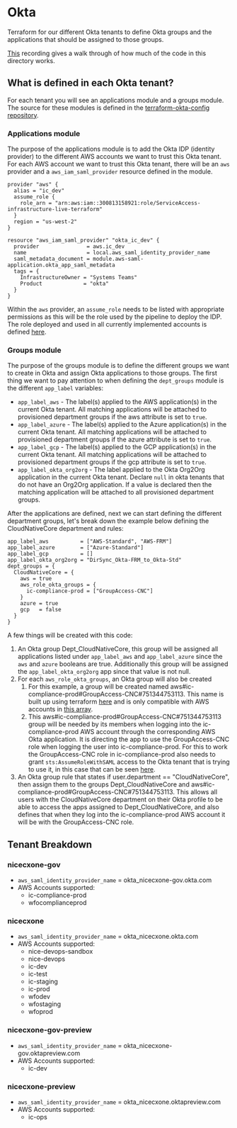 # Okta
Terraform for our different Okta tenants to define Okta groups and the applications that should be assigned to those groups.

[This](https://niceonline-my.sharepoint.com/:v:/g/personal/ruth_brown_niceincontact_com/EcCNe1fVoqVIgBKzS56mhEQBtp8HB8I5QmgziVKWFAfehw?e=8aYbdR) recording gives a walk through of how much of the code in this directory works.

## What is defined in each Okta tenant?

For each tenant you will see an applications module and a groups module. The source for these modules is defined in the [terraform-okta-config repository](https://github.com/inContact/terraform-okta-config).

### Applications module
The purpose of the applications module is to add the Okta IDP (identity provider) to the different AWS accounts we want to trust this Okta tenant. For each AWS account we want to trust this Okta tenant, there will be an `aws` provider and a `aws_iam_saml_provider` resource defined in the module.

```
provider "aws" {
  alias = "ic_dev"
  assume_role {
    role_arn = "arn:aws:iam::300813158921:role/ServiceAccess-infrastructure-live-terraform"
  }
  region = "us-west-2"
}

resource "aws_iam_saml_provider" "okta_ic_dev" {
  provider               = aws.ic_dev
  name                   = local.aws_saml_identity_provider_name
  saml_metadata_document = module.aws-saml-application.okta_app_saml_metadata
  tags = {
    InfrastructureOwner = "Systems Teams"
    Product             = "okta"
  }
}
```

Within the `aws` provider, an `assume_role` needs to be listed with appropriate permissions as this will be the role used by the pipeline to deploy the IDP. The role deployed and used in all currently implemented accounts is defined [here](https://github.com/inContact/cicd-iam-service-roles/blob/3d495b345223138e0a97e4d2681a6698d2f855af/infrastructure-live/roles.tf#L10).

### Groups module
The purpose of the groups module is to define the different groups we want to create in Okta and assign Okta applications to those groups. The first thing we want to pay attention to when defining the `dept_groups` module is the different `app_label` variables:

* `app_label_aws` - The label(s) applied to the AWS application(s) in the current Okta tenant. All matching applications will be attached to provisioned department groups if the aws attribute is set to `true`.
* `app_label_azure` - The label(s) applied to the Azure application(s) in the current Okta tenant. All matching applications will be attached to provisioned department groups if the azure attribute is set to `true`.
* `app_label_gcp` - The label(s) applied to the GCP application(s) in the current Okta tenant. All matching applications will be attached to provisioned department groups if the gcp attribute is set to `true`.
* `app_label_okta_org2org` - The label applied to the Okta Org2Org application in the current Okta tenant. Declare `null` in okta tenants that do not have an Org2Org application. If a value is declared then the matching application will be attached to all provisioned department groups.

After the applications are defined, next we can start defining the different department groups, let's break down the example below defining the CloudNativeCore department and rules:

```
app_label_aws          = ["AWS-Standard", "AWS-FRM"]
app_label_azure        = ["Azure-Standard"]
app_label_gcp          = []
app_label_okta_org2org = "DirSync_Okta-FRM_to_Okta-Std"
dept_groups = {
  CloudNativeCore = {
    aws = true
    aws_role_okta_groups = {
      ic-compliance-prod = ["GroupAccess-CNC"]
    }
    azure = true
    gcp   = false
  }
}
```

A few things will be created with this code:
1. An Okta group Dept_CloudNativeCore, this group will be assigned all applications listed under `app_label_aws` and `app_label_azure` since the `aws` and `azure` booleans are true. Additionally this group will be assigned the `app_label_okta_org2org` app since that value is not null.
2. For each `aws_role_okta_groups`, an Okta group will also be created
    1. For this example, a group will be created named aws#ic-compliance-prod#GroupAccess-CNC#751344753113. This name is built up using terraform [here](https://github.com/inContact/terraform-okta-config/blob/bfae342ec29900909f62af26c2948ec60b2ac7ac/modules/dept-groups/main.tf#L29) and is only compatible with AWS accounts in [this array](https://github.com/inContact/terraform-okta-config/blob/bfae342ec29900909f62af26c2948ec60b2ac7ac/modules/dept-groups/locals.tf#L4).
    2. This aws#ic-compliance-prod#GroupAccess-CNC#751344753113 group will be needed by its members when logging into the ic-compliance-prod AWS account through the corresponding AWS Okta application. It is directing the app to use the GroupAccess-CNC role when logging the user into ic-compliance-prod. For this to work the GroupAccess-CNC role in ic-compliance-prod also needs to grant `sts:AssumeRoleWithSAML` access to the Okta tenant that is trying to use it, in this case that can be seen [here](https://github.com/inContact/admin-iam-entities/blob/master/ic-compliance-prod/templates/ic-compliance-prod-roles.yaml#L190-L198).
3. An Okta group rule that states if user.department == "CloudNativeCore", then assign them to the groups Dept_CloudNativeCore and aws#ic-compliance-prod#GroupAccess-CNC#751344753113. This allows all users with the CloudNativeCore department on their Okta profile to be able to access the apps assigned to Dept_CloudNativeCore, and also defines that when they log into the ic-compliance-prod AWS account it will be with the GroupAccess-CNC role.

## Tenant Breakdown

### nicecxone-gov
* `aws_saml_identity_provider_name` = okta_nicecxone-gov.okta.com
* AWS Accounts supported:
    * ic-compliance-prod
    * wfocomplianceprod

### nicecxone
* `aws_saml_identity_provider_name` = okta_nicecxone.okta.com
* AWS Accounts supported:
    * nice-devops-sandbox
    * nice-devops
    * ic-dev
    * ic-test
    * ic-staging
    * ic-prod
    * wfodev
    * wfostaging
    * wfoprod

### nicecxone-gov-preview
* `aws_saml_identity_provider_name` = okta_nicecxone-gov.oktapreview.com
* AWS Accounts supported:
    * ic-dev

### nicecxone-preview
* `aws_saml_identity_provider_name` = okta_nicecxone.oktapreview.com
* AWS Accounts supported:
    * ic-ops
